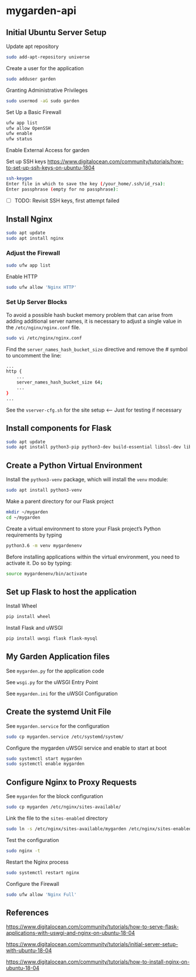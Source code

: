 # mygarden-api

## Initial Ubuntu Server Setup

Update apt repository

```bash
sudo add-apt-repository universe
```

Create a user for the application

```bash
sudo adduser garden
```

Granting Administrative Privileges

```bash
sudo usermod -aG sudo garden
```

Set Up a Basic Firewall

```bash
ufw app list
ufw allow OpenSSH
ufw enable
ufw status
```

Enable External Access for garden

Set up SSH keys <https://www.digitalocean.com/community/tutorials/how-to-set-up-ssh-keys-on-ubuntu-1804>

```bash
ssh-keygen
Enter file in which to save the key (/your_home/.ssh/id_rsa):
Enter passphrase (empty for no passphrase):
```

- [ ] TODO: Revisit SSH keys, first attempt failed

## Install Nginx

```bash
sudo apt update
sudo apt install nginx
```

### Adjust the Firewall

```bash
sudo ufw app list
```

Enable HTTP

```bash
sudo ufw allow 'Nginx HTTP'
```

### Set Up Server Blocks

To avoid a possible hash bucket memory problem that can arise from adding additional server names, it is necessary to adjust a single value in the `/etc/nginx/nginx.conf` file.

```bash
sudo vi /etc/nginx/nginx.conf
```

Find the `server_names_hash_bucket_size` directive and remove the # symbol to uncomment the line:

```bash
...
http {
    ...
    server_names_hash_bucket_size 64;
    ...
}
...
```

See the `vserver-cfg.sh` for the site setup  <-- Just for testing if necessary

## Install components for Flask

```bash
sudo apt update
sudo apt install python3-pip python3-dev build-essential libssl-dev libffi-dev python3-setuptools
```

## Create a Python Virtual Environment

Install the `python3-venv` package, which will install the `venv` module:

```bash
sudo apt install python3-venv
```

Make a parent directory for our Flask project

```bash
mkdir ~/mygarden
cd ~/mygarden
```

Create a virtual environment to store your Flask project’s Python requirements by typing

```bash
python3.6 -m venv mygardenenv
```

Before installing applications within the virtual environment, you need to activate it. Do so by typing:

```bash
source mygardenenv/bin/activate
```

## Set up Flask to host the application

Install Wheel

```bash
pip install wheel
```

Install Flask and uWSGI

```bash
pip install uwsgi flask flask-mysql
```

## My Garden Application files

See `mygarden.py` for the application code

See `wsgi.py` for the uWSGI Entry Point

See `mygarden.ini` for the uWSGI Configuration

## Create the systemd Unit File

See `mygarden.service` for the configuration

```bash
sudo cp mygarden.service /etc/systemd/system/ 
```

Configure the mygarden uWSGI service and enable to start at boot

```bash
sudo systemctl start mygarden
sudo systemctl enable mygarden
```

## Configure Nginx to Proxy Requests

See `mygarden` for the block configuration

```bash
sudo cp mygarden /etc/nginx/sites-available/
```

Link the file to the `sites-enabled` directory

```bash
sudo ln -s /etc/nginx/sites-available/mygarden /etc/nginx/sites-enabled
```

Test the configuration

```bash
sudo nginx -t
```

Restart the Nginx process

```bash
sudo systemctl restart nginx
```

Configure the Firewall

```bash
sudo ufw allow 'Nginx Full'
```

## References

<https://www.digitalocean.com/community/tutorials/how-to-serve-flask-applications-with-uswgi-and-nginx-on-ubuntu-18-04>

<https://www.digitalocean.com/community/tutorials/initial-server-setup-with-ubuntu-18-04>

<https://www.digitalocean.com/community/tutorials/how-to-install-nginx-on-ubuntu-18-04>
